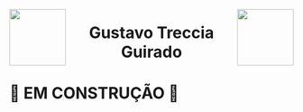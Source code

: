 


<img src="https://user-images.githubusercontent.com/51425669/151471821-8c72f3f7-88c0-460e-900a-4795029183ab.png" width="100" height="100" align="left" display="flex"><img src="https://user-images.githubusercontent.com/51425669/151472650-476d2dd8-2ff0-4f3b-8429-3b5d051645b5.png" width="100" height="100" align="right" display="flex"><h1 align="center" font-weight="100" display="flex" font-color="green"> Gustavo Treccia Guirado</h1>


# 🚧 EM CONSTRUÇÃO 🚧












<!--
**GustavoTreccia/GustavoTreccia** is a ✨ _special_ ✨ repository because its `README.md` (this file) appears on your GitHub profile.

Here are some ideas to get you started:

- 🔭 I’m currently working on ...
- 🌱 I’m currently learning ...
- 👯 I’m looking to collaborate on ...
- 🤔 I’m looking for help with ...
- 💬 Ask me about ...
- 📫 How to reach me: ...
- 😄 Pronouns: ...
- ⚡ Fun fact: ...
-->
